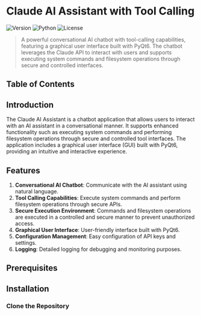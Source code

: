# Claude AI Assistant with Tool Calling

![Version](https://img.shields.io/badge/version-1.0.0-blue.svg)
![Python](https://img.shields.io/badge/python-3.8%2B-blue)
![License](https://img.shields.io/badge/license-MIT-green.svg)

> A powerful conversational AI chatbot with tool-calling capabilities, featuring a graphical user interface built with PyQt6. The chatbot leverages the Claude API to interact with users and supports executing system commands and filesystem operations through secure and controlled interfaces.

## Table of Contents


## Introduction

The Claude AI Assistant is a chatbot application that allows users to interact with an AI assistant in a conversational manner. It supports enhanced functionality such as executing system commands and performing filesystem operations through secure and controlled tool interfaces. The application includes a graphical user interface (GUI) built with PyQt6, providing an intuitive and interactive experience.

## Features

1. **Conversational AI Chatbot**: Communicate with the AI assistant using natural language.
2. **Tool Calling Capabilities**: Execute system commands and perform filesystem operations through secure APIs.
3. **Secure Execution Environment**: Commands and filesystem operations are executed in a controlled and secure manner to prevent unauthorized access.
4. **Graphical User Interface**: User-friendly interface built with PyQt6.
5. **Configuration Management**: Easy configuration of API keys and settings.
6. **Logging**: Detailed logging for debugging and monitoring purposes.

## Prerequisites


## Installation

### Clone the Repository
